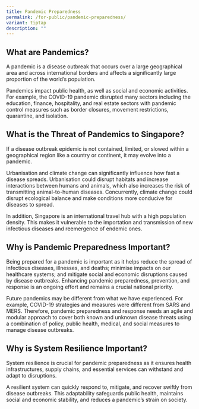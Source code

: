 ```yaml
---
title: Pandemic Preparedness
permalink: /for-public/pandemic-preparedness/
variant: tiptap
description: ""
---
```

<h2>What are Pandemics?</h2>
<p>A pandemic is a disease outbreak that occurs over a large geographical
area and across international borders and affects a significantly large
proportion of the world’s population.</p>
<p>Pandemics impact public health, as well as social and economic activities.
For example, the COVID-19 pandemic disrupted many sectors including the
education, finance, hospitality, and real estate sectors with pandemic
control measures such as border closures, movement restrictions, quarantine,
and isolation.</p>
<h2>What is the Threat of Pandemics to Singapore?</h2>
<p>If a disease outbreak epidemic is not contained, limited, or slowed within
a geographical region like a country or continent, it may evolve into a
pandemic.</p>
<p>Urbanisation and climate change can significantly influence how fast a
disease spreads. Urbanisation could disrupt habitats and increase interactions
between humans and animals, which also increases the risk of transmitting
animal-to-human diseases. Concurrently, climate change could disrupt ecological
balance and make conditions more conducive for diseases to spread.</p>
<p>In addition, Singapore is an international travel hub with a high population
density. This makes it vulnerable to the importation and transmission of
new infectious diseases and reemergence of endemic ones.</p>
<h2>Why is Pandemic Preparedness Important?</h2>
<p>Being prepared for a pandemic is important as it helps reduce the spread
of infectious diseases, illnesses, and deaths; minimise impacts on our
healthcare systems; and mitigate social and economic disruptions caused
by disease outbreaks. Enhancing pandemic preparedness, prevention, and
response is an ongoing effort and remains a crucial national priority.</p>
<p>Future pandemics may be different from what we have experienced. For example,
COVID-19 strategies and measures were different from SARS and MERS. Therefore,
pandemic preparedness and response needs an agile and modular approach
to cover both known and unknown disease threats using a combination of
policy, public health, medical, and social measures to manage disease outbreaks.</p>
<h2>Why is System Resilience Important?</h2>
<p>System resilience is crucial for pandemic preparedness as it ensures health
infrastructures, supply chains, and essential services can withstand and
adapt to disruptions.&nbsp;</p>
<p>A resilient system can quickly respond to, mitigate, and recover swiftly
from disease outbreaks. This adaptability safeguards public health, maintains
social and economic stability, and reduces a pandemic’s strain on society.</p>